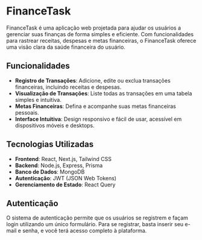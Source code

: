 # FinanceTask

FinanceTask é uma aplicação web projetada para ajudar os usuários a gerenciar suas finanças de forma simples e eficiente. Com funcionalidades para rastrear receitas, despesas e metas financeiras, o FinanceTask oferece uma visão clara da saúde financeira do usuário.

## Funcionalidades

- **Registro de Transações**: Adicione, edite ou exclua transações financeiras, incluindo receitas e despesas.
- **Visualização de Transações**: Liste todas as transações em uma tabela simples e intuitiva.
- **Metas Financeiras**: Defina e acompanhe suas metas financeiras pessoais.
- **Interface Intuitiva**: Design responsivo e fácil de usar, acessível em dispositivos móveis e desktops.

## Tecnologias Utilizadas

- **Frontend**: React, Next.js, Tailwind CSS
- **Backend**: Node.js, Express, Prisma
- **Banco de Dados**: MongoDB
- **Autenticação**: JWT (JSON Web Tokens)
- **Gerenciamento de Estado**: React Query

## Autenticação

O sistema de autenticação permite que os usuários se registrem e façam login utilizando um único formulário. Para se registrar, basta inserir seu e-mail e senha, e você terá acesso completo à plataforma.
